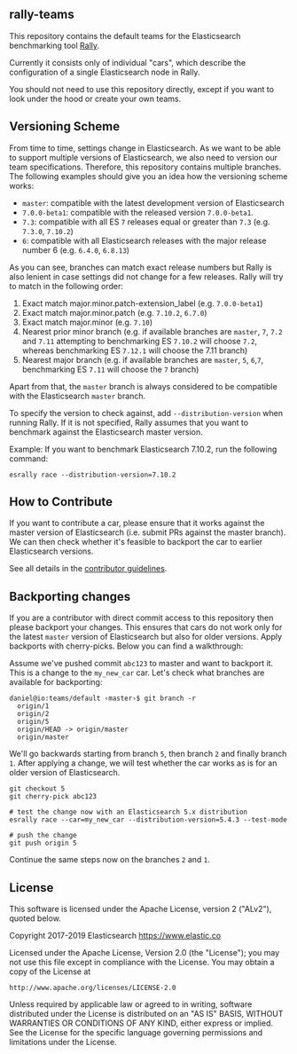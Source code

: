 rally-teams
-----------

This repository contains the default teams for the Elasticsearch benchmarking tool [Rally](https://github.com/elastic/rally).

Currently it consists only of individual "cars", which describe the configuration of a single Elasticsearch node in Rally.

You should not need to use this repository directly, except if you want to look under the hood or create your own teams.

Versioning Scheme
-----------------

From time to time, settings change in Elasticsearch. As we want to be able to support multiple versions of Elasticsearch, we also need to version our team specifications. Therefore, this repository contains multiple branches. The following examples should give you an idea how the versioning scheme works:

* `master`: compatible with the latest development version of Elasticsearch
* `7.0.0-beta1`: compatible with the released version `7.0.0-beta1`.
* `7.3`: compatible with all ES `7` releases equal or greater than `7.3` (e.g. `7.3.0`, `7.10.2`)
* `6`: compatible with all Elasticsearch releases with the major release number 6 (e.g. `6.4.0`, `6.8.13`)

As you can see, branches can match exact release numbers but Rally is also lenient in case settings did not change for a few releases. Rally will try to match in the following order:

1. Exact match major.minor.patch-extension_label (e.g. `7.0.0-beta1`)
2. Exact match major.minor.patch (e.g. `7.10.2`, `6.7.0`)
3. Exact match major.minor (e.g. `7.10`)
4. Nearest prior minor branch (e.g. if available branches are `master`, `7`, `7.2` and `7.11` attempting to benchmarking ES `7.10.2` will choose `7.2`, whereas benchmarking ES `7.12.1` will choose the 7.11 branch) 
5. Nearest major branch (e.g. if available branches are `master`, `5`, `6`,`7`, benchmarking ES `7.11` will choose the `7` branch)

Apart from that, the `master` branch is always considered to be compatible with the Elasticsearch `master` branch.

To specify the version to check against, add `--distribution-version` when running Rally. If it is not specified, Rally assumes that you want to benchmark against the Elasticsearch master version. 

Example: If you want to benchmark Elasticsearch 7.10.2, run the following command:

```
esrally race --distribution-version=7.10.2
```

How to Contribute
-----------------

If you want to contribute a car, please ensure that it works against the master version of Elasticsearch (i.e. submit PRs against the master branch). We can then check whether it's feasible to backport the car to earlier Elasticsearch versions.
 
See all details in the [contributor guidelines](https://github.com/elastic/rally/blob/master/CONTRIBUTING.md).

Backporting changes
-------------------

If you are a contributor with direct commit access to this repository then please backport your changes. This ensures that cars do not work only for the latest `master` version of Elasticsearch but also for older versions. Apply backports with cherry-picks. Below you can find a walkthrough:

Assume we've pushed commit `abc123` to master and want to backport it. This is a change to the `my_new_car` car. Let's check what branches are available for backporting:

```
daniel@io:teams/default ‹master›$ git branch -r
  origin/1
  origin/2
  origin/5
  origin/HEAD -> origin/master
  origin/master
```

We'll go backwards starting from branch `5`, then branch `2` and finally branch `1`. After applying a change, we will test whether the car works as is for an older version of Elasticsearch.

```
git checkout 5
git cherry-pick abc123

# test the change now with an Elasticsearch 5.x distribution
esrally race --car=my_new_car --distribution-version=5.4.3 --test-mode

# push the change
git push origin 5
```

Continue the same steps now on the branches `2` and `1`.
 
License
-------

This software is licensed under the Apache License, version 2 ("ALv2"), quoted below.

Copyright 2017-2019 Elasticsearch <https://www.elastic.co>

Licensed under the Apache License, Version 2.0 (the "License"); you may not
use this file except in compliance with the License. You may obtain a copy of
the License at

    http://www.apache.org/licenses/LICENSE-2.0

Unless required by applicable law or agreed to in writing, software
distributed under the License is distributed on an "AS IS" BASIS, WITHOUT
WARRANTIES OR CONDITIONS OF ANY KIND, either express or implied. See the
License for the specific language governing permissions and limitations under
the License.
